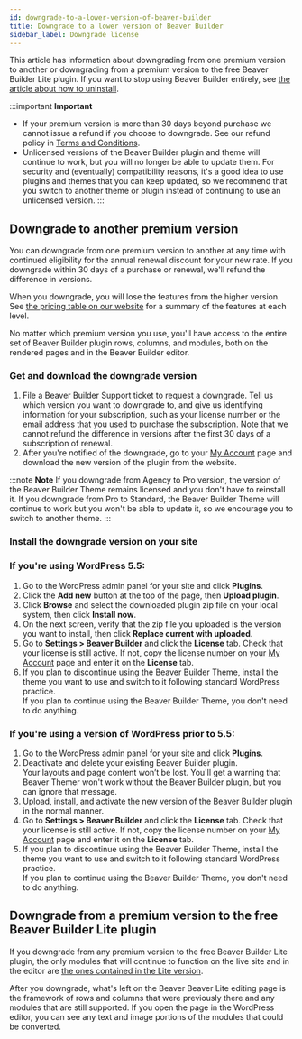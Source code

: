```yaml
---
id: downgrade-to-a-lower-version-of-beaver-builder
title: Downgrade to a lower version of Beaver Builder
sidebar_label: Downgrade license
---
```


This article has information about downgrading from one premium version to
another or downgrading from a premium version to the free Beaver Builder Lite
plugin. If you want to stop using Beaver Builder entirely, see [the article about how to uninstall](/beaver-builder/troubleshooting/updates-license/uninstall-or-deactivate-the-beaver-builder-plugin.md#uninstall-beaver-builder-plugin-and-settings).

:::important **Important**
  * If your premium version is more than 30 days beyond purchase we cannot issue a refund if you choose to downgrade. See our refund policy in [Terms and Conditions](https://www.wpbeaverbuilder.com/terms-and-conditions/).
  * Unlicensed versions of the Beaver Builder plugin and theme will continue to work, but you will no longer be able to update them. For security and (eventually) compatibility reasons, it's a good idea to use plugins and themes that you can keep updated, so we recommend that you switch to another theme or plugin instead of continuing to use an unlicensed version.
:::

## Downgrade to another premium version

You can downgrade from one premium version to another at any time with
continued eligibility for the annual renewal discount for your new rate. If
you downgrade within 30 days of a purchase or renewal, we'll refund the
difference in versions.

When you downgrade, you will lose the features from the higher version. See
[the pricing table on our website](https://www.wpbeaverbuilder.com/pricing/)
for a summary of the features at each level.

No matter which premium version you use, you'll have access to the entire set
of Beaver Builder plugin rows, columns, and modules, both on the rendered
pages and in the Beaver Builder editor.

### Get and download the downgrade version

  1. File a Beaver Builder Support ticket to request a downgrade. Tell us which version you want to downgrade to, and give us identifying information for your subscription, such as your license number or the email address that you used to purchase the subscription. Note that we cannot refund the difference in versions after the first 30 days of a subscription of renewal.
  2. After you're notified of the downgrade, go to your [My Account](https://www.wpbeaverbuilder.com/my-account/) page and download the new version of the plugin from the website.  

:::note **Note**
If you downgrade from Agency to Pro version, the version of the Beaver Builder
Theme remains licensed and you don't have to reinstall it. If you downgrade
from Pro to Standard, the Beaver Builder Theme will continue to work but you
won't be able to update it, so we encourage you to switch to another theme.
:::

### Install the downgrade version on your site

### If you're using WordPress 5.5:

1. Go to the WordPress admin panel for your site and click **Plugins**.
2. Click the **Add new** button at the top of the page, then **Upload plugin**.
3. Click **Browse** and select the downloaded plugin zip file on your local system, then click **Install now**.
3. On the next screen, verify that the zip file you uploaded is the version you want to install, then click **Replace current with uploaded**.
4. Go to **Settings > Beaver Builder** and click the **License** tab. Check that your license is still active. If not, copy the license number on your [My Account](https://www.wpbeaverbuilder.com/my-account/) page and enter it on the **License** tab.
5. If you plan to discontinue using the Beaver Builder Theme, install the theme you want to use and switch to it following standard WordPress practice.   
If you plan to continue using the Beaver Builder Theme, you don't need to do anything.


### If you're using a version of WordPress prior to 5.5:

1. Go to the WordPress admin panel for your site and click **Plugins**.
2. Deactivate and delete your existing Beaver Builder plugin.  
  Your layouts and page content won’t be lost. You'll get a warning that Beaver Themer won't work without the Beaver Builder plugin, but you can ignore that message.
3. Upload, install, and activate the new version of the Beaver Builder plugin in the normal manner.
4. Go to **Settings > Beaver Builder** and click the **License** tab. Check that your license is still active. If not, copy the license number on your [My Account](https://www.wpbeaverbuilder.com/my-account/) page and enter it on the **License** tab.
5. If you plan to discontinue using the Beaver Builder Theme, install the theme you want to use and switch to it following standard WordPress practice.   
If you plan to continue using the Beaver Builder Theme, you don't need to do anything.

## Downgrade from a premium version to the free Beaver Builder Lite plugin

If you downgrade from any premium version to the free Beaver Builder Lite
plugin, the only modules that will continue to function on the live site and
in the editor are [the ones contained in the Lite version](/general/pre-sales/difference-between-free-and-premium-versions.mdx). 

After you downgrade, what's left on the
Beaver Beaver Lite editing page is the framework of rows and columns that were
previously there and any modules that are still supported. If you open the page in the WordPress editor, you can see any text and image portions of the modules that could be converted. 

